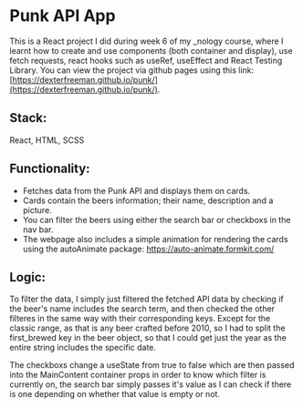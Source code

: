 # Punk API App
This is a React project I did during week 6 of my _nology course, where I learnt how to create and use components (both container and display), use fetch requests, react hooks such as useRef, useEffect and React Testing Library.
You can view the project via github pages using this link: [https://dexterfreeman.github.io/punk/](https://dexterfreeman.github.io/punk/). 


## Stack: 

React, HTML, SCSS 

## Functionality: 
- Fetches data from the Punk API and displays them on cards. 
- Cards contain the beers information; their name, description and a picture.
- You can filter the beers using either the search bar or checkboxs in the nav bar.
- The webpage also includes a simple animation for rendering the cards using the autoAnimate package: https://auto-animate.formkit.com/
## Logic: 

To filter the data, I simply just filtered the fetched API data by checking if the beer's name includes the search term, and then checked the other filteres in the same way with their corresponding keys. Except for the classic range, as that is any beer crafted before 2010, so I had to split the first_brewed key in the beer object, so that I could get just the year as the entire string includes the specific date. 

The checkboxs change a useState from true to false which are then passed into the MainContent container props in order to know which filter is currently on, the search bar simply passes it's value as I can check if there is one depending on whether that value is empty or not. 
